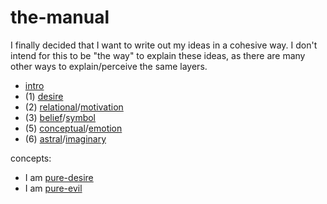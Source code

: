 # the-manual

I finally decided that I want to write out my ideas in a cohesive way. I don't intend for this to be "the way" to explain these ideas, as there are many other ways to explain/perceive the same layers.

- [intro](/intro.md)
- (1) [desire](/desire.md)
- (2) [relational](/relational.md)/[motivation](/motivation.md)
- (3) [belief](/belief.md)/[symbol](/symbol.md)
- (5) [conceptual](/concept.md)/[emotion](/emotion.md)
- (6) [astral](/astral.md)/[imaginary](/imaginary.md)

concepts:
- I am [pure-desire](/concepts/pure-desire.md)
- I am [pure-evil](/concepts/pure-evil.md)
